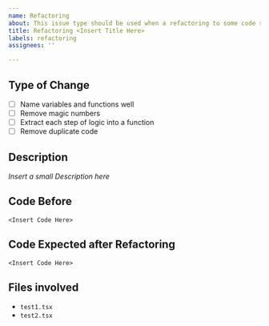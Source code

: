 ```yaml
---
name: Refactoring
about: This issue type should be used when a refactoring to some code should get applied.
title: Refactoring <Insert Title Here>
labels: refactoring
assignees: ''

---
```


## Type of Change

- [ ] Name variables and functions well
- [ ] Remove magic numbers
- [ ] Extract each step of logic into a function
- [ ] Remove duplicate code

## Description

_Insert a small Description here_

## Code Before

```tsx
<Insert Code Here>
```

## Code Expected after Refactoring

```tsx
<Insert Code Here>
```

## Files involved

* `test1.tsx`
* `test2.tsx`
